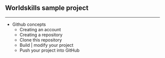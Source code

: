 ## Worldskills sample project
____
+ Github concepts
  + Creating an account
  + Creating a repository
  + Clone this repository
  + Build | modify your project
  + Push your project into GitHub
